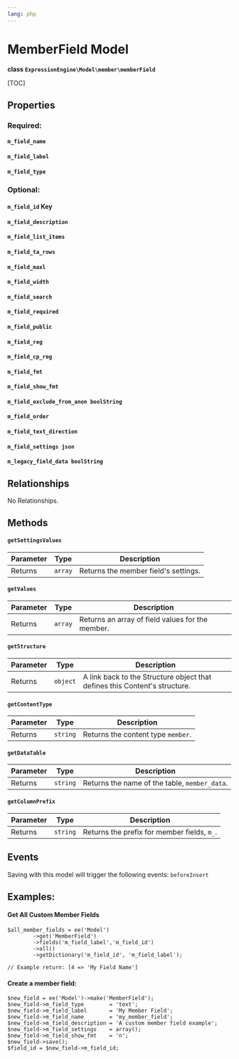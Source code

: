 ```yaml
---
lang: php
---
```


<!--
    This source file is part of the open source project
    ExpressionEngine User Guide (https://github.com/ExpressionEngine/ExpressionEngine-User-Guide)

    @link      https://expressionengine.com/
    @copyright Copyright (c) 2003-2021, Packet Tide, LLC (https://packettide.com)
    @license   https://expressionengine.com/license Licensed under Apache License, Version 2.0
-->

# MemberField Model

**class `ExpressionEngine\Model\member\memberField`**

[TOC]

## Properties

### Required:
#### `m_field_name`
#### `m_field_label`
#### `m_field_type`

### Optional:
#### `m_field_id` Key
#### `m_field_description`
#### `m_field_list_items`
#### `m_field_ta_rows`
#### `m_field_maxl`
#### `m_field_width`
#### `m_field_search`
#### `m_field_required`
#### `m_field_public`
#### `m_field_reg`
#### `m_field_cp_reg`
#### `m_field_fmt`
#### `m_field_show_fmt`
#### `m_field_exclude_from_anon boolString`
#### `m_field_order`
#### `m_field_text_direction`
#### `m_field_settings json`
#### `m_legacy_field_data boolString`

## Relationships

No Relationships.

## Methods

#### `getSettingsValues`

| Parameter | Type         | Description                                   |
| --------- | ------------ | --------------------------------------------- |
| Returns   | `array` | Returns the member field's settings. |

#### `getValues`

| Parameter | Type         | Description                                   |
| --------- | ------------ | --------------------------------------------- |
| Returns   | `array` | Returns an array of field values for the member. |

#### `getStructure`

| Parameter | Type         | Description                                   |
| --------- | ------------ | --------------------------------------------- |
| Returns   | `object` | A link back to the Structure object that defines this Content's structure. |

#### `getContentType`

| Parameter | Type         | Description                                   |
| --------- | ------------ | --------------------------------------------- |
| Returns   | `string` | Returns the content type `member`. |

#### `getDataTable`

| Parameter | Type         | Description                                   |
| --------- | ------------ | --------------------------------------------- |
| Returns   | `string` | Returns the name of the table, `member_data`. |

#### `getColumnPrefix`

| Parameter | Type         | Description                                   |
| --------- | ------------ | --------------------------------------------- |
| Returns   | `string` | Returns the prefix for member fields, `m_`. |

## Events
Saving with this model will trigger the following events:
`beforeInsert`

## Examples:

#### Get All Custom Member Fields
```
$all_member_fields = ee('Model')
        ->get('MemberField')
        ->fields('m_field_label','m_field_id')
        ->all()
        ->getDictionary('m_field_id', 'm_field_label');

// Example return: [4 => 'My Field Name']
```

#### Create a member field:
```
$new_field = ee('Model')->make('MemberField');
$new_field->m_field_type        = 'text';
$new_field->m_field_label       = 'My Member Field';
$new_field->m_field_name        = 'my_member_field';
$new_field->m_field_description = 'A custom member field example';
$new_field->m_field_settings    = array();
$new_field->m_field_show_fmt    = 'n';
$new_field->save();
$field_id = $new_field->m_field_id;
```